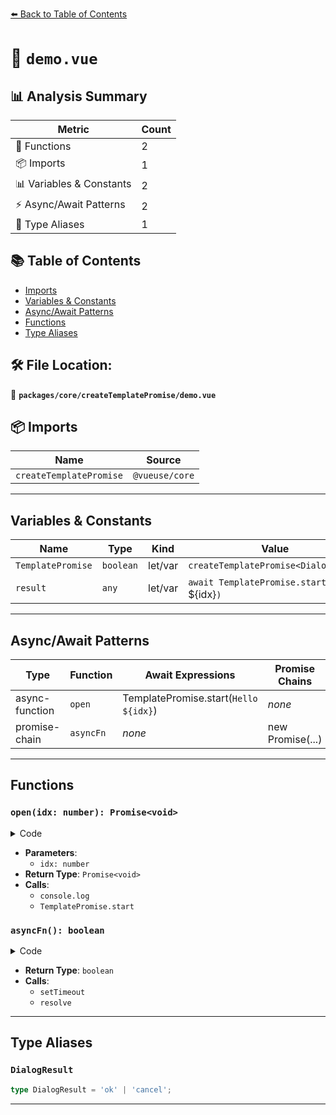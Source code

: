 [⬅️ Back to Table of Contents](../../../index.md)

# 📄 `demo.vue`

## 📊 Analysis Summary

| Metric | Count |
|--------|-------|
| 🔧 Functions | 2 |
| 📦 Imports | 1 |
| 📊 Variables & Constants | 2 |
| ⚡ Async/Await Patterns | 2 |
| 📑 Type Aliases | 1 |

## 📚 Table of Contents

- [Imports](#imports)
- [Variables & Constants](#variables-constants)
- [Async/Await Patterns](#asyncawait-patterns)
- [Functions](#functions)
- [Type Aliases](#type-aliases)

## 🛠️ File Location:
📂 **`packages/core/createTemplatePromise/demo.vue`**

## 📦 Imports

| Name | Source |
|------|--------|
| `createTemplatePromise` | `@vueuse/core` |


---

## Variables & Constants

| Name | Type | Kind | Value | Exported |
|------|------|------|-------|----------|
| `TemplatePromise` | `boolean` | let/var | `createTemplatePromise<DialogResult` | ✗ |
| `result` | `any` | let/var | `await TemplatePromise.start(`Hello ${idx}`)` | ✗ |


---

## Async/Await Patterns

| Type | Function | Await Expressions | Promise Chains |
|------|----------|-------------------|----------------|
| async-function | `open` | TemplatePromise.start(`Hello ${idx}`) | *none* |
| promise-chain | `asyncFn` | *none* | new Promise(...) |


---

## Functions

### `open(idx: number): Promise<void>`

<details><summary>Code</summary>

```ts
async function open(idx: number) {
  console.log(idx, 'Before')
  const result = await TemplatePromise.start(`Hello ${idx}`)
  console.log(idx, 'After', result)
}
```
</details>

- **Parameters**:
  - `idx: number`
- **Return Type**: `Promise<void>`
- **Calls**:
  - `console.log`
  - `TemplatePromise.start`
### `asyncFn(): boolean`

<details><summary>Code</summary>

```ts
function asyncFn() {
  return new Promise<DialogResult>((resolve) => {
    setTimeout(() => {
      resolve('ok')
    }, 1000)
  })
}
```
</details>

- **Return Type**: `boolean`
- **Calls**:
  - `setTimeout`
  - `resolve`

---

## Type Aliases

### `DialogResult`

```ts
type DialogResult = 'ok' | 'cancel';
```


---